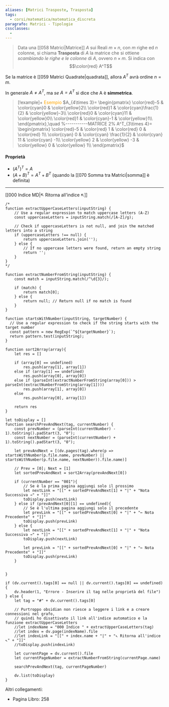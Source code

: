 ```yaml
---
aliases: [Matrici Trasposte, Trasposta]
tags:
  - corsi/matematica/matematica_discreta
paragrafo: Matrici - Tipologie
cssclasses:
  - 
---
```

>Data una [[058 Matrici|Matrice]] $A$ sui Reali $m\times n$, con $m$ righe ed $n$ colonne, si chiama **Trasposta** di $A$ la matrice che si ottiene *scambiando le righe e le colonne* di $A$, ovvero $n\times m$. Si indica con $$\color{red} A^T$$

Se la matrice è [[059 Matrici Quadrate|quadrata]], allora $A^T$ avrà ordine $n = m$.

In generale $A \neq A^T$, ma *se $A = A^T$* si dice che A è **simmetrica**.

> [!example]+ <font color="orange">Esempio</font>
$A_{4\times 3}=
\begin{pmatrix}
\color{red}-5 & \color{cyan}0 & \color{yellow}2\\
\color{red}1 & \color{cyan}\frac{1}{2} & \color{yellow}-3\\
\color{red}0 & \color{cyan}11 & \color{yellow}0\\
\color{red}1 & \color{cyan}-1 & \color{yellow}1\\
\end{pmatrix},\quad %-----------MATRICE 2% 
A^T_{3\times 4}=
\begin{pmatrix}
\color{red}-5 & \color{red} 1 & \color{red} 0 & \color{red} 1\\
\color{cyan} 0 & \color{cyan} \frac{1}{2} & \color{cyan} 11 & \color{cyan} -1\\
\color{yellow} 2 & \color{yellow} -3 & \color{yellow} 0 & \color{yellow} 1\\
\end{pmatrix}$

#### Proprietà
- $(A^T)^T=A$
- $(A+B)^T=A^T+B^T$ (quando la [[070 Somma tra Matrici|somma]] è definita)

___
[[000 Indice MD|↖ Ritorna all'indice ↖]]

```dataviewjs
/*
function extractUpperCaseLetters(inputString) {
	// Use a regular expression to match uppercase letters (A-Z)
	const uppercaseLetters = inputString.match(/[A-Z]/g);
	
	// Check if uppercaseLetters is not null, and join the matched letters into a string
	if (uppercaseLetters !== null) {
		return uppercaseLetters.join('');
	} else {
	    // If no uppercase letters were found, return an empty string
	    return '';
	}
}
*/

function extractNumberFromString(inputString) {
	const match = inputString.match(/^\d{3}/);
	
	if (match) {
		return match[0];
	} else {
		return null; // Return null if no match is found
	}
}

function startsWithNumber(inputString, targetNumber) {
  // Use a regular expression to check if the string starts with the target number
  const pattern = new RegExp(`^${targetNumber}`);
  return pattern.test(inputString);
}

function sort2Array(array){
	let res = []
	
	if (array[0] == undefined)
		res.push(array[1], array[1])
	else if (array[1] == undefined)
		res.push(array[0], array[0])
	else if (parseInt(extractNumberFromString(array[0])) > parseInt(extractNumberFromString(array[1])))
		res.push(array[1], array[0])
	else
		res.push(array[0], array[1])
	
	return res
}

let toDisplay = []
function searchPrevAndNext(tag, currentNumber) {
	const prevNumber = (parseInt(currentNumber) - 1).toString().padStart(3, "0");
	const nextNumber = (parseInt(currentNumber) + 1).toString().padStart(3, "0");
	
	let prevAndNext = [(dv.pages(tag).where(p => startsWithNumber(p.file.name, prevNumber) || startsWithNumber(p.file.name, nextNumber)).file.name)]
	
	// Prev = [0]; Next = [1]
	let sortedPrevAndNext = sort2Array(prevAndNext[0])
	
	if (currentNumber == "001"){ 
		// Se è la prima pagina aggiungi solo il prossimo
		let nextLink = "[[" + sortedPrevAndNext[1] + "|" + "Nota Successiva →" + "]]"
		toDisplay.push(nextLink)
	} else if (prevAndNext[0][1] == undefined){
		// Se è l'ultima pagina aggiungi solo il precedente
		let prevLink = "[[" + sortedPrevAndNext[0] + "|" + "← Nota Precedente" + "]]"
		toDisplay.push(prevLink)
	} else {
		let nextLink = "[[" + sortedPrevAndNext[1] + "|" + "Nota Successiva →" + "]]"
		toDisplay.push(nextLink)
		
		let prevLink = "[[" + sortedPrevAndNext[0] + "|" + "← Nota Precedente" + "]]"
		toDisplay.push(prevLink)
	}
	
	
}

if (dv.current().tags[0] == null || dv.current().tags[0] == undefined){
	dv.header(1, "Errore - Inserire il tag nelle proprietà del file")
} else {
	let tag = "#" + dv.current().tags[0]

	// Purtroppo obsidian non riesce a leggere i link e a creare connessioni nel grafo,
	// quindi ho disattivato il link all'indice automatico e la funzione extractUpperCaseLetters
	//let indexName = "000 Indice " + extractUpperCaseLetters(tag)
	//let index = dv.page(indexName).file
	//let indexLink = "[[" + index.name + "|" + "↖ Ritorna all'indice ↖" + "]]"
	//toDisplay.push(indexLink)
	
	let currentPage = dv.current().file
	let currentPageNumber = extractNumberFromString(currentPage.name)
	
	searchPrevAndNext(tag, currentPageNumber)
	
	dv.list(toDisplay)
}
```

Altri collegamenti: 
- Pagina Libro: 258